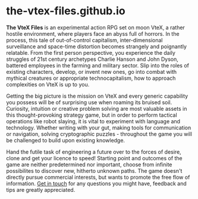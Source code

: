 # the-vtex-files.github.io
**The VteX Files** is an experimental action RPG set on moon VteX, a rather hostile environment, where players face an abyss full of horrors. In the process, this tale of out-of-control capitalism, inter-dimensional surveillance and space-time distortion becomes strangely and poignantly relatable.
From the first person perspective, you experience the daily struggles of 21st century archetypes Charlie Hanson and John Dyson, battered employees in the farming and military sector. Slip into the roles of existing characters, develop, or invent new ones, go into combat with mythical creatures or appropriate technocapitalism, how to approach complexities on VteX is up to you.

Getting the big picture is the mission on VteX and every generic capability you possess will be of surprising use when roaming its bruised soil. Curiosity, intuition or creative problem solving are most valuable assets in this thought-provoking strategy game, but in order to perform tactical operations like robot slaying, it is vital to experiment with language and technology. 
Whether writing  with your gut, making tools for communication or navigation, solving cryptographic puzzles - 
throughout the game you will be challenged to build upon existing knowledge. 

Hand the futile task of engineering a future over to the forces of desire, clone and get your licence to speed! Starting point and outcomes of the game are neither predetermined nor important, choose from infinite possibilites to discover new, hitherto unknown paths. 
The game doesn't directly pursue commercial interests, but wants to promote the free flow of information. 
[Get in touch](mailto:ca_jaeger@protonmail.com) for any questions you might have, feedback and tips are greatly appreciated.

